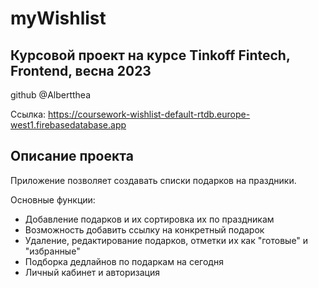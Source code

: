 # myWishlist

## Курсовой проект на курсе Tinkoff Fintech, Frontend, весна 2023
github @Albertthea

Ссылка: https://coursework-wishlist-default-rtdb.europe-west1.firebasedatabase.app

## Описание проекта
Приложение позволяет создавать списки подарков на праздники.

Основные функции:
- Добавление подарков и их сортировка их по праздникам
- Возможность добавить ссылку на конкретный подарок
- Удаление, редактирование подарков, отметки их как "готовые" и "избранные"
- Подборка дедлайнов по подаркам на сегодня
- Личный кабинет и авторизация
